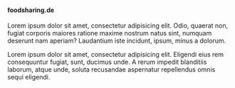 
#### foodsharing.de

Lorem ipsum dolor sit amet, consectetur adipisicing elit. Odio, quaerat non, fugiat corporis maiores ratione maxime nostrum natus sint, numquam deserunt nam aperiam? Laudantium iste incidunt, ipsum, minus a dolorum.

Lorem ipsum dolor sit amet, consectetur adipisicing elit. Eligendi eius rem consequuntur fugiat, sunt, ducimus unde. A rerum impedit blanditiis laborum, atque unde, soluta recusandae aspernatur repellendus omnis sequi eligendi.
